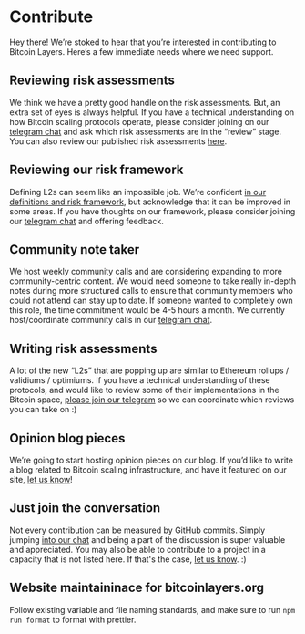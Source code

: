 # Contribute

Hey there! We’re stoked to hear that you’re interested in contributing to Bitcoin Layers. Here’s a few immediate needs where we need support.

## Reviewing risk assessments

We think we have a pretty good handle on the risk assessments. But, an extra set of eyes is always helpful. If you have a technical understanding on how Bitcoin scaling protocols operate, please consider joining on our [telegram chat](https://t.me/+8rv-1I2gkmQ4ZmJh) and ask which risk assessments are in the “review” stage. You can also review our published risk assessments [here](https://github.com/bitcoinlayers/bitcoinlayers/tree/main/content).

## Reviewing our risk framework

Defining L2s can seem like an impossible job. We’re confident [in our definitions and risk framework](https://bitcoin-layers.gitbook.io/untitled/), but acknowledge that it can be improved in some areas. If you have thoughts on our framework, please consider joining our [telegram chat](https://t.me/+8rv-1I2gkmQ4ZmJh) and offering feedback.

## Community note taker

We host weekly community calls and are considering expanding to more community-centric content. We would need someone to take really in-depth notes during more structured calls to ensure that community members who could not attend can stay up to date. If someone wanted to completely own this role, the time commitment would be 4-5 hours a month. We currently host/coordinate community calls in our [telegram chat](https://t.me/+8rv-1I2gkmQ4ZmJh).

## Writing risk assessments

A lot of the new “L2s” that are popping up are similar to Ethereum rollups / validiums / optimiums. If you have a technical understanding of these protocols, and would like to review some of their implementations in the Bitcoin space, [please join our telegram](https://t.me/+8rv-1I2gkmQ4ZmJh) so we can coordinate which reviews you can take on :)

## Opinion blog pieces

We’re going to start hosting opinion pieces on our blog. If you’d like to write a blog related to Bitcoin scaling infrastructure, and have it featured on our site, [let us know](https://t.me/+8rv-1I2gkmQ4ZmJh)!

## Just join the conversation

Not every contribution can be measured by GitHub commits. Simply jumping [into our chat](https://t.me/+8rv-1I2gkmQ4ZmJh) and being a part of the discussion is super valuable and appreciated. You may also be able to contribute to a project in a capacity that is not listed here. If that's the case, [let us know](https://t.me/+8rv-1I2gkmQ4ZmJh). :)

## Website maintaininace for bitcoinlayers.org

Follow existing variable and file naming standards, and make sure to run `npm run format` to format with prettier.
